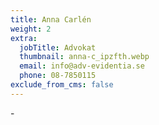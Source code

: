 ```yaml
---
title: Anna Carlén
weight: 2
extra:
  jobTitle: Advokat
  thumbnail: anna-c_ipzfth.webp
  email: info@adv-evidentia.se
  phone: 08-7850115
exclude_from_cms: false
---
```


\-

